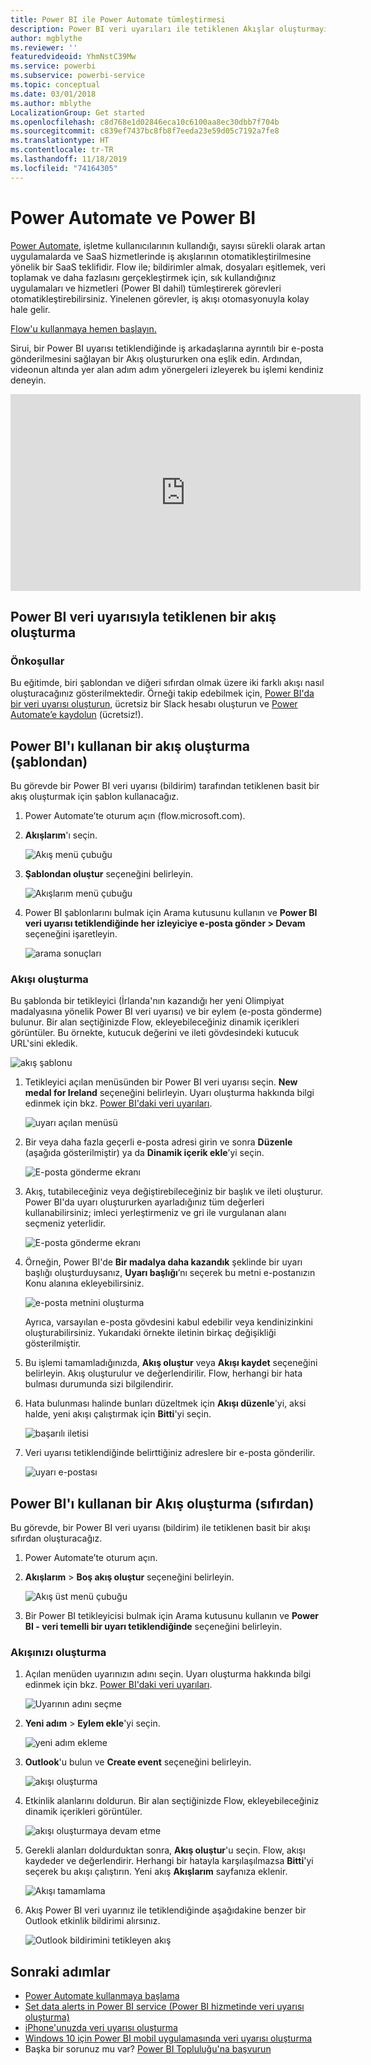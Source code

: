 ```yaml
---
title: Power BI ile Power Automate tümleştirmesi
description: Power BI veri uyarıları ile tetiklenen Akışlar oluşturmayı öğrenin.
author: mgblythe
ms.reviewer: ''
featuredvideoid: YhmNstC39Mw
ms.service: powerbi
ms.subservice: powerbi-service
ms.topic: conceptual
ms.date: 03/01/2018
ms.author: mblythe
LocalizationGroup: Get started
ms.openlocfilehash: c8d768e1d02846eca10c6100aa8ec30dbb7f704b
ms.sourcegitcommit: c839ef7437bc8fb8f7eeda23e59d05c7192a7fe8
ms.translationtype: HT
ms.contentlocale: tr-TR
ms.lasthandoff: 11/18/2019
ms.locfileid: "74164305"
---
```

# <a name="power-automate-and-power-bi"></a>Power Automate ve Power BI

[Power Automate](https://flow.microsoft.com/documentation/getting-started), işletme kullanıcılarının kullandığı, sayısı sürekli olarak artan uygulamalarda ve SaaS hizmetlerinde iş akışlarının otomatikleştirilmesine yönelik bir SaaS teklifidir. Flow ile; bildirimler almak, dosyaları eşitlemek, veri toplamak ve daha fazlasını gerçekleştirmek için, sık kullandığınız uygulamaları ve hizmetleri (Power BI dahil) tümleştirerek görevleri otomatikleştirebilirsiniz. Yinelenen görevler, iş akışı otomasyonuyla kolay hale gelir.

[Flow'u kullanmaya hemen başlayın.](https://flow.microsoft.com/documentation/getting-started)

Sirui, bir Power BI uyarısı tetiklendiğinde iş arkadaşlarına ayrıntılı bir e-posta gönderilmesini sağlayan bir Akış oluştururken ona eşlik edin. Ardından, videonun altında yer alan adım adım yönergeleri izleyerek bu işlemi kendiniz deneyin.

<iframe width="560" height="315" src="https://www.youtube.com/embed/YhmNstC39Mw" frameborder="0" allowfullscreen></iframe>

## <a name="create-a-flow-that-is-triggered-by-a-power-bi-data-alert"></a>Power BI veri uyarısıyla tetiklenen bir akış oluşturma

### <a name="prerequisites"></a>Önkoşullar
Bu eğitimde, biri şablondan ve diğeri sıfırdan olmak üzere iki farklı akışı nasıl oluşturacağınız gösterilmektedir. Örneği takip edebilmek için, [Power BI'da bir veri uyarısı oluşturun](service-set-data-alerts.md), ücretsiz bir Slack hesabı oluşturun ve [Power Automate’e kaydolun](https://flow.microsoft.com/#home-signup) (ücretsiz!).

## <a name="create-a-flow-that-uses-power-bi---from-a-template"></a>Power BI'ı kullanan bir akış oluşturma (şablondan)
Bu görevde bir Power BI veri uyarısı (bildirim) tarafından tetiklenen basit bir akış oluşturmak için şablon kullanacağız.

1. Power Automate’te oturum açın (flow.microsoft.com).
2. **Akışlarım**'ı seçin.
   
   ![Akış menü çubuğu](media/service-flow-integration/power-bi-my-flows.png)
3. **Şablondan oluştur** seçeneğini belirleyin.
   
    ![Akışlarım menü çubuğu](media/service-flow-integration/power-bi-template.png)
4. Power BI şablonlarını bulmak için Arama kutusunu kullanın ve **Power BI veri uyarısı tetiklendiğinde her izleyiciye e-posta gönder > Devam** seçeneğini işaretleyin.
   
    ![arama sonuçları](media/service-flow-integration/power-bi-flow-alert.png)


### <a name="build-the-flow"></a>Akışı oluşturma
Bu şablonda bir tetikleyici (İrlanda'nın kazandığı her yeni Olimpiyat madalyasına yönelik Power BI veri uyarısı) ve bir eylem (e-posta gönderme) bulunur. Bir alan seçtiğinizde Flow, ekleyebileceğiniz dinamik içerikleri görüntüler.  Bu örnekte, kutucuk değerini ve ileti gövdesindeki kutucuk URL'sini ekledik.

![akış şablonu](media/service-flow-integration/power-bi-template1.png)

1. Tetikleyici açılan menüsünden bir Power BI veri uyarısı seçin. **New medal for Ireland** seçeneğini belirleyin. Uyarı oluşturma hakkında bilgi edinmek için bkz. [Power BI'daki veri uyarıları](service-set-data-alerts.md).
   
   ![uyarı açılan menüsü](media/service-flow-integration/power-bi-trigger-flow.png)
2. Bir veya daha fazla geçerli e-posta adresi girin ve sonra **Düzenle** (aşağıda gösterilmiştir) ya da **Dinamik içerik ekle**’yi seçin. 
   
   ![E-posta gönderme ekranı](media/service-flow-integration/power-bi-flow-email.png)

3. Akış, tutabileceğiniz veya değiştirebileceğiniz bir başlık ve ileti oluşturur. Power BI'da uyarı oluştururken ayarladığınız tüm değerleri kullanabilirsiniz; imleci yerleştirmeniz ve gri ile vurgulanan alanı seçmeniz yeterlidir. 

   ![E-posta gönderme ekranı](media/service-flow-integration/power-bi-flow-email-default.png)

1.  Örneğin, Power BI'de **Bir madalya daha kazandık** şeklinde bir uyarı başlığı oluşturduysanız, **Uyarı başlığı**’nı seçerek bu metni e-postanızın Konu alanına ekleyebilirsiniz.

    ![e-posta metnini oluşturma](media/service-flow-integration/power-bi-flow-message.png)

    Ayrıca, varsayılan e-posta gövdesini kabul edebilir veya kendinizinkini oluşturabilirsiniz. Yukarıdaki örnekte iletinin birkaç değişikliği gösterilmiştir.

1. Bu işlemi tamamladığınızda, **Akış oluştur** veya **Akışı kaydet** seçeneğini belirleyin.  Akış oluşturulur ve değerlendirilir.  Flow, herhangi bir hata bulması durumunda sizi bilgilendirir.
2. Hata bulunması halinde bunları düzeltmek için **Akışı düzenle**'yi, aksi halde, yeni akışı çalıştırmak için **Bitti**'yi seçin.
   
   ![başarılı iletisi](media/service-flow-integration/power-bi-flow-running.png)
5. Veri uyarısı tetiklendiğinde belirttiğiniz adreslere bir e-posta gönderilir.  
   
   ![uyarı e-postası](media/service-flow-integration/power-bi-flow-email2.png)

## <a name="create-a-flow-that-uses-power-bi---from-scratch-blank"></a>Power BI'ı kullanan bir Akış oluşturma (sıfırdan)
Bu görevde, bir Power BI veri uyarısı (bildirim) ile tetiklenen basit bir akışı sıfırdan oluşturacağız.

1. Power Automate’te oturum açın.
2. **Akışlarım** > **Boş akış oluştur** seçeneğini belirleyin.
   
   ![Akış üst menü çubuğu](media/service-flow-integration/power-bi-my-flows.png)
3. Bir Power BI tetikleyicisi bulmak için Arama kutusunu kullanın ve **Power BI - veri temelli bir uyarı tetiklendiğinde** seçeneğini belirleyin.

### <a name="build-your-flow"></a>Akışınızı oluşturma
1. Açılan menüden uyarınızın adını seçin.  Uyarı oluşturma hakkında bilgi edinmek için bkz. [Power BI'daki veri uyarıları](service-set-data-alerts.md).
   
    ![Uyarının adını seçme](media/service-flow-integration/power-bi-totalstores2.png)
2. **Yeni adım** > **Eylem ekle**'yi seçin.
   
   ![yeni adım ekleme](media/service-flow-integration/power-bi-new-step.png)
3. **Outlook**'u bulun ve **Create event** seçeneğini belirleyin.
   
   ![akışı oluşturma](media/service-flow-integration/power-bi-create-event.png)
4. Etkinlik alanlarını doldurun. Bir alan seçtiğinizde Flow, ekleyebileceğiniz dinamik içerikleri görüntüler.
   
   ![akışı oluşturmaya devam etme](media/service-flow-integration/power-bi-flow-event.png)
5. Gerekli alanları doldurduktan sonra, **Akış oluştur**'u seçin.  Flow, akışı kaydeder ve değerlendirir. Herhangi bir hatayla karşılaşılmazsa **Bitti**'yi seçerek bu akışı çalıştırın.  Yeni akış **Akışlarım** sayfanıza eklenir.
   
   ![Akışı tamamlama](media/service-flow-integration/power-bi-flow-running.png)
6. Akış Power BI veri uyarınız ile tetiklendiğinde aşağıdakine benzer bir Outlook etkinlik bildirimi alırsınız.
   
    ![Outlook bildirimini tetikleyen akış](media/service-flow-integration/power-bi-flow-notice.png)

## <a name="next-steps"></a>Sonraki adımlar
* [Power Automate kullanmaya başlama](https://flow.microsoft.com/documentation/getting-started/)
* [Set data alerts in Power BI service (Power BI hizmetinde veri uyarısı oluşturma)](service-set-data-alerts.md)
* [iPhone'unuzda veri uyarısı oluşturma](consumer/mobile/mobile-set-data-alerts-in-the-mobile-apps.md)
* [Windows 10 için Power BI mobil uygulamasında veri uyarısı oluşturma](consumer/mobile/mobile-set-data-alerts-in-the-mobile-apps.md)
* Başka bir sorunuz mu var? [Power BI Topluluğu'na başvurun](https://community.powerbi.com/)

